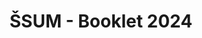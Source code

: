 ---
publishDate: 2023-11-01T00:00:00Z
title: 'ŠSUM - Booklet 2024'
excerpt: Design of a booklet for educating members of Students' Council members for the year 2023/24.
category: graphic design
image: ~/assets/images/gfx/GFX_Leaflet_2.png
tags:
  - booklet
  - graphic-design
  - print
url: https://www.behance.net/gallery/188799069/SSUM-Educational-Booklet
urlIcon: tabler:brand-behance
buttonText: Check out the project
---